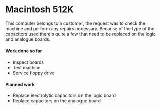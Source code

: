 # Macintosh 512K
This computer belongs to a customer, the request was to check the machine and perform any repairs necessary. Because of the type of the capacitors used there's quite a few that need to be replaced on the logic and analogue boards.

#### Work done so far
+ Inspect boards
+ Test machine
+ Service floppy drive

#### Planned work
+ Replace electrolytic capacitors on the logic board
+ Replace capacitors on the analogue board

